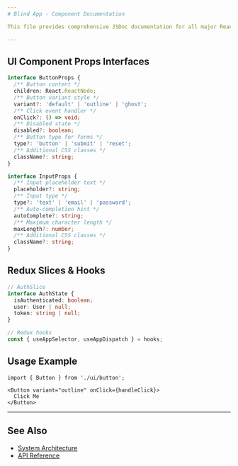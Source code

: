 ```yaml
---
# Blind App - Component Documentation

This file provides comprehensive JSDoc documentation for all major React components in the Blind App, including props, state management, usage examples, and Redux slices/hooks.

---
```


## UI Component Props Interfaces
```typescript
interface ButtonProps {
  /** Button content */
  children: React.ReactNode;
  /** Button variant style */
  variant?: 'default' | 'outline' | 'ghost';
  /** Click event handler */
  onClick?: () => void;
  /** Disabled state */
  disabled?: boolean;
  /** Button type for forms */
  type?: 'button' | 'submit' | 'reset';
  /** Additional CSS classes */
  className?: string;
}

interface InputProps {
  /** Input placeholder text */
  placeholder?: string;
  /** Input type */
  type?: 'text' | 'email' | 'password';
  /** Auto-completion hint */
  autoComplete?: string;
  /** Maximum character length */
  maxLength?: number;
  /** Additional CSS classes */
  className?: string;
}
```

## Redux Slices & Hooks
```typescript
// AuthSlice
interface AuthState {
  isAuthenticated: boolean;
  user: User | null;
  token: string | null;
}

// Redux hooks
const { useAppSelector, useAppDispatch } = hooks;
```

## Usage Example
```tsx
import { Button } from './ui/button';

<Button variant="outline" onClick={handleClick}>
  Click Me
</Button>
```

---

## See Also
- [System Architecture](ARCHITECTURE.md)
- [API Reference](API.md)
